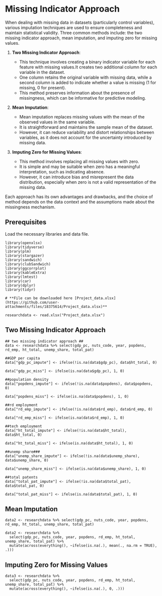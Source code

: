 
# Missing Indicator Approach

When dealing with missing data in datasets (particularly control variables), various imputation techniques are used to ensure completeness and maintain statistical validity. Three common methods include: the two missing indicator approach, mean imputation, and imputing zero for missing values.

1. **Two Missing Indicator Approach**:
   - This technique involves creating a binary indicator variable for each feature with missing values.It creates two additional column for each variable in the dataset.
   - One column retains the original variable with missing data, while a second column is added to indicate whether a value is missing (1 for missing, 0 for present).
   - This method preserves information about the presence of missingness, which can be informative for predictive modeling.

2. **Mean Imputation**:
   - Mean imputation replaces missing values with the mean of the observed values in the same variable.
   - It is straightforward and maintains the sample mean of the dataset.
   - However, it can reduce variability and distort relationships between variables, as it does not account for the uncertainty introduced by missing data.

3. **Imputing Zero for Missing Values**:
   - This method involves replacing all missing values with zero.
   - It is simple and may be suitable when zero has a meaningful interpretation, such as indicating absence.
   - However, it can introduce bias and misrepresent the data distribution, especially when zero is not a valid representation of the missing data.

Each approach has its own advantages and drawbacks, and the choice of method depends on the data context and the assumptions made about the missingness mechanism.


## Prerequisites

Load the necessary libraries and data file.

```{r, warning = FALSE, message = FALSE}
library(openxlsx)
library(tidyverse)
library(plm)
library(stargazer)
library(sandwich)
library(clubSandwich)
library(ggcorrplot)
library(kableExtra)
library(lmtest)
library(car)
library(dplyr)
library(tidyr)

# **File can be downloaded here [Project_data.xlsx](https://github.com/user-attachments/files/18375614/Project_data.xlsx)**

researchdata <- read.xlsx("Project_data.xlsx")
```

## Two Missing Indicator Approach

```{r}
## two missing indicator approach ##
data <- researchdata %>% select(gdp_pc, nuts_code, year, popdens, rd_emp, ht_total, unemp_share, total_pat)

##GDP per capita
data["gdp_pc_impute"] <- ifelse(!is.na(data$gdp_pc), data$ht_total, 0)

data["gdp_pc_miss"] <- ifelse(is.na(data$gdp_pc), 1, 0) 

##population density
data["popdens_impute"] <- ifelse(!is.na(data$popdens), data$popdens, 0)

data["popdens_miss"] <- ifelse(is.na(data$popdens), 1, 0) 

##rd employment
data["rd_emp_impute"] <- ifelse(!is.na(data$rd_emp), data$rd_emp, 0)

data["rd_emp_miss"] <- ifelse(is.na(data$rd_emp), 1, 0) 

##tech employment
data["ht_total_impute"] <- ifelse(!is.na(data$ht_total), data$ht_total, 0)

data["ht_total_miss"] <- ifelse(is.na(data$ht_total), 1, 0) 

##unemp share###
data["unemp_share_impute"] <- ifelse(!is.na(data$unemp_share), data$unemp_share, 0)

data["unemp_share_miss"] <- ifelse(is.na(data$unemp_share), 1, 0) 

##total patents
data["total_pat_impute"] <- ifelse(!is.na(data$total_pat), data$total_pat, 0)

data["total_pat_miss"] <- ifelse(is.na(data$total_pat), 1, 0) 
```

## Mean Imputation

```{r}
data2 <- researchdata %>% select(gdp_pc, nuts_code, year, popdens, rd_emp, ht_total, unemp_share, total_pat)

data2 <- researchdata %>% 
  select(gdp_pc, nuts_code, year, popdens, rd_emp, ht_total, unemp_share, total_pat) %>%
  mutate(across(everything(), ~ifelse(is.na(.), mean(., na.rm = TRUE), .)))
```

## Imputing Zero for Missing Values

```{r}
data3 <- researchdata %>% 
  select(gdp_pc, nuts_code, year, popdens, rd_emp, ht_total, unemp_share, total_pat) %>%
  mutate(across(everything(), ~ifelse(is.na(.), 0, .)))
```
